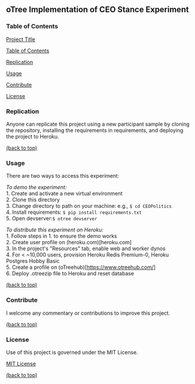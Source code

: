 ## oTree Implementation of CEO Stance Experiment

### Table of Contents

[Project Title](#otree-implementation-of-ceo-stance-experiment)

[Table of Contents](#table-of-contents)

[Replication](#Replication)

[Usage](#usage)

[Contribute](#contribute)

[License](#license)


### Replication

Anyone can replicate this project using a new participant sample by cloning the repository, installing the requirements in requirements, and deploying the project to Heroku.

[(back to top)](#political-stance-tweets-project)

### Usage

There are two ways to access this experiment:

*To demo the experiment:*  
    1. Create and activate a new virtual environment  
    2. Clone this directory  
    3. Change directory to path on your machine: e.g., ```$ cd CEOPolitics```  
    4. Install requirements: ```$ pip install requirements.txt```  
    5. Open devserver:```$ otree devserver```  

*To distribute this experiment on Heroku:*  
    1. Follow steps in 1. to ensure the demo works  
    2. Create user profile on (heroku.com)[heroku.com]  
    3. In the project's "Resources" tab, enable web and worker dynos  
    4. For < ~10,000 users, provision Heroku Redis Premium-0, Heroku Postgres Hobby Basic  
    5. Create a profile on (oTreehub)[https://www.otreehub.com/]  
    6. Deploy .otreezip file to Heroku and reset database  
  

[(back to top)](#political-stance-tweets-project)

### Contribute

I welcome any commentary or contributions to improve this project.

[(back to top)](#political-stance-tweets-project)

### License
Use of this project is governed under the MIT License.

[MIT License](https://opensource.org/licenses/MIT)

[(back to top)](#political-stance-tweets-project)
